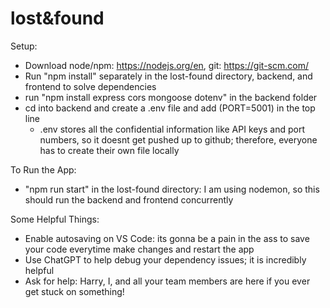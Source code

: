 # lost&found


Setup: 
- Download node/npm: https://nodejs.org/en, git: https://git-scm.com/
- Run "npm install" separately in the lost-found directory, backend, and frontend to solve dependencies
- run "npm install express cors mongoose dotenv" in the backend folder
- cd into backend and create a .env file and add (PORT=5001) in the top line
  - .env stores all the confidential information like API keys and port numbers, so it doesnt get pushed up to github; therefore, everyone has to create their own file locally

To Run the App: 
- "npm run start" in the lost-found directory: I am using nodemon, so this should run the backend and frontend concurrently

Some Helpful Things: 
- Enable autosaving on VS Code: its gonna be a pain in the ass to save your code everytime make changes and restart the app
- Use ChatGPT to help debug your dependency issues; it is incredibly helpful
- Ask for help: Harry, I, and all your team members are here if you ever get stuck on something!
